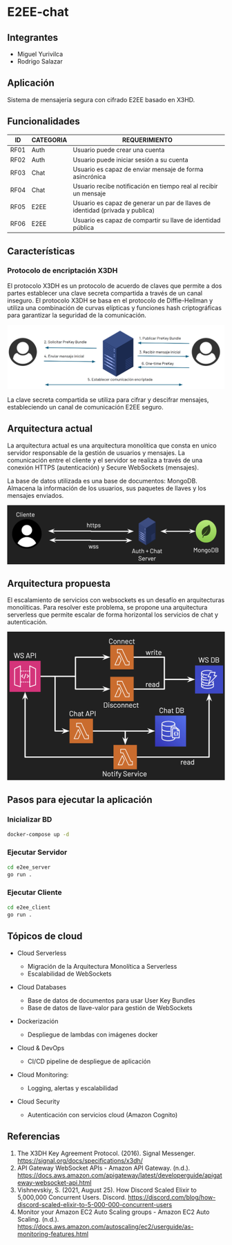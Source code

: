 # E2EE-chat

## Integrantes
* Miguel Yurivilca
* Rodrigo Salazar

## Aplicación

Sistema de mensajería segura con cifrado E2EE basado en X3HD.

## Funcionalidades

|  ID |  CATEGORIA | REQUERIMIENTO |
|---|---|---|
| RF01 | Auth | Usuario puede crear una cuenta |
| RF02 | Auth | Usuario puede iniciar sesión a su cuenta |
| RF03 | Chat | Usuario es capaz de enviar mensaje de forma asincrónica |
| RF04 | Chat | Usuario recibe notificación en tiempo real al recibir un mensaje |
| RF05 | E2EE | Usuario es capaz de generar un par de llaves de identidad (privada y publica) |
| RF06 | E2EE | Usuario es capaz de compartir su llave de identidad pública |

## Características

### Protocolo de encriptación X3DH

El protocolo X3DH es un protocolo de acuerdo de claves que permite a dos partes establecer una clave secreta compartida a través de un canal inseguro. El protocolo X3DH se basa en el protocolo de Diffie-Hellman y utiliza una combinación de curvas elípticas y funciones hash criptográficas para garantizar la seguridad de la comunicación. 

![image](images/flujo_x3dh.png "Flujo X3DH")

La clave secreta compartida se utiliza para cifrar y descifrar mensajes, estableciendo un canal de comunicación E2EE seguro.




## Arquitectura actual

La arquitectura actual es una arquitectura monolítica que consta en unico servidor responsable de la gestión de usuarios y mensajes. La comunicación entre el cliente y el servidor se realiza a través de una conexión HTTPS (autenticación) y Secure WebSockets (mensajes). 

La base de datos utilizada es una base de documentos: MongoDB. Almacena la información de los usuarios, sus paquetes de llaves y los mensajes enviados.

![image](images/current_architecture.png "Current architecture")

## Arquitectura propuesta

El escalamiento de servicios con websockets es un desafío en arquitecturas monolíticas. Para resolver este problema, se propone una arquitectura serverless que permite escalar de forma horizontal los servicios de chat y autenticación.

![image](images/new_architecture.png "New architecture")

## Pasos para ejecutar la aplicación

### Inicializar BD
```bash
docker-compose up -d
```
### Ejecutar Servidor
```bash
cd e2ee_server
go run .
```

### Ejecutar Cliente
```bash
cd e2ee_client
go run .
```



## Tópicos de cloud

* Cloud Serverless
    * Migración de la Arquitectura Monolítica a Serverless
    * Escalabilidad de WebSockets

* Cloud Databases
    * Base de datos de documentos para usar User Key Bundles
    * Base de datos de llave-valor para gestión de WebSockets

* Dockerización
    * Despliegue de lambdas con imágenes docker

* Cloud & DevOps
    * CI/CD pipeline de despliegue de aplicación

* Cloud Monitoring:
    * Logging, alertas y escalabilidad

* Cloud Security
    * Autenticación con servicios cloud (Amazon Cognito)

## Referencias

1) The X3DH Key Agreement Protocol. (2016). Signal Messenger. https://signal.org/docs/specifications/x3dh/
2) API Gateway WebSocket APIs - Amazon API Gateway. (n.d.). https://docs.aws.amazon.com/apigateway/latest/developerguide/apigateway-websocket-api.html
3) Vishnevskiy, S. (2021, August 25). How Discord Scaled Elixir to 5,000,000 Concurrent Users. Discord. https://discord.com/blog/how-discord-scaled-elixir-to-5-000-000-concurrent-users
4) Monitor your Amazon EC2 Auto Scaling groups - Amazon EC2 Auto Scaling. (n.d.). https://docs.aws.amazon.com/autoscaling/ec2/userguide/as-monitoring-features.html